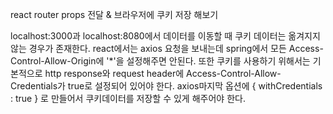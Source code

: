 react router props 전달 & 브라우저에 쿠키 저장 해보기

localhost:3000과 localhost:8080에서 데이터를 이동할 때 쿠키 데이터는 옮겨지지 않는 경우가 존재한다.
react에서는 axios 요청을 보내는데 spring에서 모든 Access-Control-Allow-Origin에 '*'을 설정해주면 안된다.
또한 쿠키를 사용하기 위해서는 기본적으로 http response와 request header에 Access-Control-Allow-Credentials가 true로 설정되어 있어야 한다.
axios마지막 옵션에 { withCredentials : true } 로 만들어서 쿠키데이터를 저장할 수 있게 해주어야 한다.
